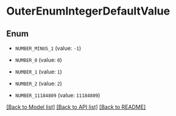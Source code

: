 # OuterEnumIntegerDefaultValue


## Enum

* `NUMBER_MINUS_1` (value: `-1`)

* `NUMBER_0` (value: `0`)

* `NUMBER_1` (value: `1`)

* `NUMBER_2` (value: `2`)

* `NUMBER_11184809` (value: `11184809`)

[[Back to Model list]](../README.md#documentation-for-models) [[Back to API list]](../README.md#documentation-for-api-endpoints) [[Back to README]](../README.md)


